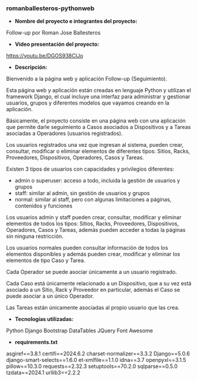 ### romanballesteros-pythonweb

- **Nombre del proyecto e integrantes del proyecto:**

Follow-up por Roman Jose Ballesteros

- **Video presentación del proyecto:**
 
https://youtu.be/DGOS938CIJo

- **Descripción:**

Bienvenido a la página web y aplicación Follow-up (Seguimiento).

Esta página web y aplicación están creadas en lenguaje Python y utilizan el framework Django, el cual incluye una interfaz para administrar y gestionar usuarios, grupos y diferentes modelos que vayamos creando en la aplicación.

Básicamente, el proyecto consiste en una página web con una aplicación que permite darle seguimiento a Casos asociados a Dispositivos y a Tareas asociadas a Operadores (usuarios registrados).

Los usuarios registrados una vez que ingresan al sistema, pueden crear, consultar, modificar o eliminar elementos de diferentes tipos: Sitios, Racks, Proveedores, Dispositivos, Operadores, Casos y Tareas.

Existen 3 tipos de usuarios con capacidades y privilegios diferentes:
- admin o superuser: acceso a todo, incluida la gestión de usuarios y grupos
- staff: similar al admin, sin gestión de usuarios y grupos
- normal: similar al staff, pero con algunas limitaciones a páginas, contenidos y funciones

Los usuarios admin y staff pueden crear, consultar, modificar y eliminar elementos de todos los tipos: Sitios, Racks, Proveedores, Dispositivos, Operadores, Casos y Tareas, además pueden acceder a todas la páginas sin ninguna restricción.

Los usuarios normales pueden consultar información de todos los elementos disponibles y además pueden crear, modificar y eliminar los elementos de tipo Caso y Tarea.

Cada Operador se puede asociar únicamente a un usuario registrado.

Cada Caso está únicamente relacionado a un Dispositivo, que a su vez está asociado a un Sitio, Rack y Proveedor en particular, además el Caso se puede asociar a un único Operador.

Las Tareas están únicamente asociadas al propio usuario que las crea.

- **Tecnologías utilizadas:**

Python
Django
Bootstrap
DataTables
JQuery
Font Awesome

- **requirements.txt**

asgiref==3.8.1
certifi==2024.6.2
charset-normalizer==3.3.2
Django==5.0.6
django-smart-selects==1.6.0
et-xmlfile==1.1.0
idna==3.7
openpyxl==3.1.5
pillow==10.3.0
requests==2.32.3
setuptools==70.2.0
sqlparse==0.5.0
tzdata==2024.1
urllib3==2.2.2